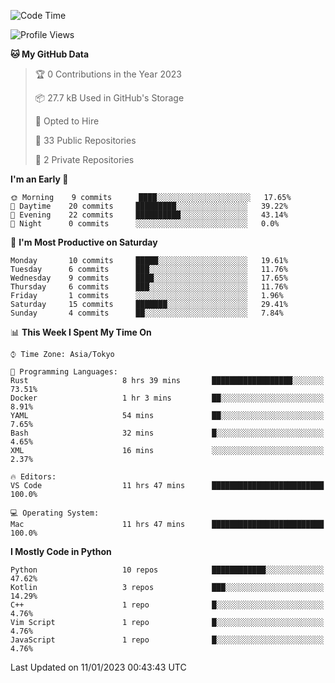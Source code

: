 <!--START_SECTION:waka-->
![Code Time](http://img.shields.io/badge/Code%20Time-535%20hrs%2028%20mins-blue)

![Profile Views](http://img.shields.io/badge/Profile%20Views-11-blue)

**🐱 My GitHub Data** 

> 🏆 0 Contributions in the Year 2023
 > 
> 📦 27.7 kB Used in GitHub's Storage 
 > 
> 💼 Opted to Hire
 > 
> 📜 33 Public Repositories 
 > 
> 🔑 2 Private Repositories  
 > 
**I'm an Early 🐤** 

```text
🌞 Morning    9 commits      ████░░░░░░░░░░░░░░░░░░░░░   17.65% 
🌆 Daytime    20 commits     █████████░░░░░░░░░░░░░░░░   39.22% 
🌃 Evening    22 commits     ██████████░░░░░░░░░░░░░░░   43.14% 
🌙 Night      0 commits      ░░░░░░░░░░░░░░░░░░░░░░░░░   0.0%

```
📅 **I'm Most Productive on Saturday** 

```text
Monday       10 commits     █████░░░░░░░░░░░░░░░░░░░░   19.61% 
Tuesday      6 commits      ███░░░░░░░░░░░░░░░░░░░░░░   11.76% 
Wednesday    9 commits      ████░░░░░░░░░░░░░░░░░░░░░   17.65% 
Thursday     6 commits      ███░░░░░░░░░░░░░░░░░░░░░░   11.76% 
Friday       1 commits      ░░░░░░░░░░░░░░░░░░░░░░░░░   1.96% 
Saturday     15 commits     ███████░░░░░░░░░░░░░░░░░░   29.41% 
Sunday       4 commits      ██░░░░░░░░░░░░░░░░░░░░░░░   7.84%

```


📊 **This Week I Spent My Time On** 

```text
⌚︎ Time Zone: Asia/Tokyo

💬 Programming Languages: 
Rust                     8 hrs 39 mins       ██████████████████░░░░░░░   73.51% 
Docker                   1 hr 3 mins         ██░░░░░░░░░░░░░░░░░░░░░░░   8.91% 
YAML                     54 mins             ██░░░░░░░░░░░░░░░░░░░░░░░   7.65% 
Bash                     32 mins             █░░░░░░░░░░░░░░░░░░░░░░░░   4.65% 
XML                      16 mins             ░░░░░░░░░░░░░░░░░░░░░░░░░   2.37%

🔥 Editors: 
VS Code                  11 hrs 47 mins      █████████████████████████   100.0%

💻 Operating System: 
Mac                      11 hrs 47 mins      █████████████████████████   100.0%

```

**I Mostly Code in Python** 

```text
Python                   10 repos            ████████████░░░░░░░░░░░░░   47.62% 
Kotlin                   3 repos             ███░░░░░░░░░░░░░░░░░░░░░░   14.29% 
C++                      1 repo              █░░░░░░░░░░░░░░░░░░░░░░░░   4.76% 
Vim Script               1 repo              █░░░░░░░░░░░░░░░░░░░░░░░░   4.76% 
JavaScript               1 repo              █░░░░░░░░░░░░░░░░░░░░░░░░   4.76%

```



 Last Updated on 11/01/2023 00:43:43 UTC
<!--END_SECTION:waka-->
